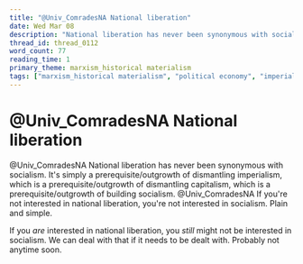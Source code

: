 ```yaml
---
title: "@Univ_ComradesNA National liberation"
date: Wed Mar 08
description: "National liberation has never been synonymous with socialism."
thread_id: thread_0112
word_count: 77
reading_time: 1
primary_theme: marxism_historical materialism
tags: ["marxism_historical materialism", "political economy", "imperialism_colonialism"]
---
```


# @Univ_ComradesNA National liberation

@Univ_ComradesNA National liberation has never been synonymous with socialism. It's simply a prerequisite/outgrowth of dismantling imperialism, which is a prerequisite/outgrowth of dismantling capitalism, which is a prerequisite/outgrowth of building socialism. @Univ_ComradesNA If you're not interested in national liberation, you're not interested in socialism. Plain and simple.

If you *are* interested in national liberation, you *still* might not be interested in socialism. We can deal with that if it needs to be dealt with. Probably not anytime soon.